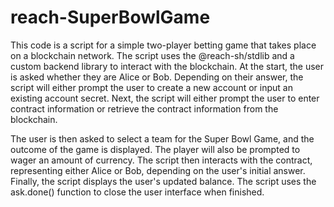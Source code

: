 # reach-SuperBowlGame

This code is a script for a simple two-player betting game that takes place on a blockchain network. The script uses the @reach-sh/stdlib and a custom backend library to interact with the blockchain. At the start, the user is asked whether they are Alice or Bob. Depending on their answer, the script will either prompt the user to create a new account or input an existing account secret. Next, the script will either prompt the user to enter contract information or retrieve the contract information from the blockchain.

The user is then asked to select a team for the Super Bowl Game, and the outcome of the game is displayed. The player will also be prompted to wager an amount of currency. The script then interacts with the contract, representing either Alice or Bob, depending on the user's initial answer. Finally, the script displays the user's updated balance. The script uses the ask.done() function to close the user interface when finished.
